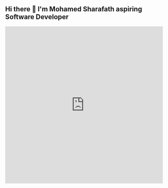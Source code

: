 ## Hi there 👋 I'm Mohamed Sharafath aspiring Software Developer
<div style="width:100%;height:0;padding-bottom:100%;position:relative;"><iframe src="https://giphy.com/embed/HzPtbOKyBoBFsK4hyc" width="100%" height="100%" style="position:absolute" frameBorder="0" class="giphy-embed" allowFullScreen></iframe></div>

<!--
**mohamedsharafath/mohamedsharafath** is a ✨ _special_ ✨ repository because its `README.md` (this file) appears on your GitHub profile.

Here are some ideas to get you started:

- 🔭 I’m currently working on ...
- 🌱 I’m currently learning ...
- 👯 I’m looking to collaborate on ...
- 🤔 I’m looking for help with ...
- 💬 Ask me about ...
- 📫 How to reach me: ...
- 😄 Pronouns: ...
- ⚡ Fun fact: ...
-->
